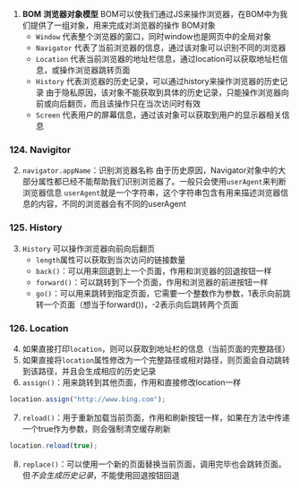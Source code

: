 1. **BOM**
    **浏览器对象模型**
    BOM可以使我们通过JS来操作浏览器，在BOM中为我们提供了一组对象，用来完成对浏览器的操作
    BOM对象
    - `Window`
        代表整个浏览器的窗口，同时window也是网页中的全局对象
    - `Navigator`
        代表了当前浏览器的信息，通过该对象可以识别不同的浏览器
    - `Location`
        代表当前浏览器的地址栏信息，通过location可以获取地址栏信息，或操作浏览器跳转页面
    - `History`
        代表浏览器的历史记录，可以通过history来操作浏览器的历史记录
        由于隐私原因，该对象不能获取到具体的历史记录，只能操作浏览器向前或向后翻页，而且该操作只在当次访问时有效
    - `Screen`
        代表用户的屏幕信息，通过该对象可以获取到用户的显示器相关信息

### 124. Navigitor

2. `navigator.appName`：识别浏览器名称
    由于历史原因，Navigator对象中的大部分属性都已经不能帮助我们识别浏览器了。一般只会使用`userAgent`来判断浏览器信息
    `userAgent`就是一个字符串，这个字符串包含有用来描述浏览器信息的内容，不同的浏览器会有不同的userAgent

### 125. History
3. `History` 可以操作浏览器向前向后翻页
    - `length`属性可以获取到当次访问的链接数量
    - `back()`：可以用来回退到上一个页面，作用和浏览器的回退按钮一样
    - `forward()`：可以跳转到下一个页面，作用和浏览器的前进按钮一样
    - `go()`：可以用来跳转到指定页面，它需要一个整数作为参数，1表示向前跳转一个页面（想当于forward())，-2表示向后跳转两个页面

### 126. Location
4. 如果直接打印`location`，则可以获取到地址栏的信息（当前页面的完整路径）
5. 如果直接将`location`属性修改为一个完整路径或相对路径，则页面会自动跳转到该路径，并且会生成相应的历史记录
6. `assign()`：用来跳转到其他页面，作用和直接修改location一样
```js
location.assign("http://www.bing.com");
```

7. `reload()`：用于重新加载当前页面，作用和刷新按钮一样，如果在方法中传递一个true作为参数，则会强制清空缓存刷新
```js
location.reload(true);
```

8. `replace()`：可以使用一个新的页面替换当前页面，调用完毕也会跳转页面。但*不会生成历史记录*，不能使用回退按钮回退
